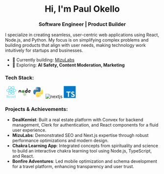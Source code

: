 <h1 align="center">Hi, I'm Paul Okello</h1>
<h3 align="center">Software Engineer | Product Builder</h3>

I specialize in creating seamless, user-centric web applications using React, Node.js, and Python. My focus is on simplifying complex problems and building products that align with user needs, making technology work intuitively for startups and businesses.

- 🎥 Currently building: [MizuLabs](https://mizulabs.tech/)
- 🌱 Exploring: **AI Safety, Content Moderation, Marketing**

<h3 align="left">Tech Stack:</h3>
<p align="left"> 
  <img src="https://raw.githubusercontent.com/devicons/devicon/master/icons/react/react-original-wordmark.svg" alt="react" width="40" height="40"/>
  <img src="https://raw.githubusercontent.com/devicons/devicon/master/icons/nodejs/nodejs-original-wordmark.svg" alt="nodejs" width="40" height="40"/>
  <img src="https://raw.githubusercontent.com/devicons/devicon/master/icons/python/python-original.svg" alt="python" width="40" height="40"/>
  <img src="https://cdn.worldvectorlogo.com/logos/nextjs-2.svg" alt="nextjs" width="40" height="40"/>
  <img src="https://raw.githubusercontent.com/devicons/devicon/master/icons/typescript/typescript-original.svg" alt="typescript" width="40" height="40"/>
</p>

<h3 align="left">Projects & Achievements:</h3>

- **DealKemist**: Built a real estate platform with Convex for backend management, Clerk for authentication, and React components for a fluid user experience.
- **MizuLabs**: Demonstrated SEO and Next.js expertise through robust performance optimizations and modern design.
- **Chakra Learning App**: Integrated concepts from spirituality and science to build an interactive chakra learning tool using Node.js, TypeScript, and React.
- **Bonfire Adventures**: Led mobile optimization and schema development for a travel platform, enhancing transparency and user trust.

